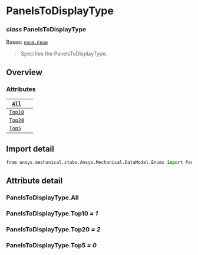 <a id="panelstodisplaytype"></a>

# PanelsToDisplayType

<a id="PanelsToDisplayType"></a>

### *class* PanelsToDisplayType

Bases: [`enum.Enum`](https://docs.python.org/3/library/enum.html#enum.Enum)

> Specifies the PanelsToDisplayType.

> <!-- !! processed by numpydoc !! -->

<a id="overview"></a>

## Overview

### Attributes

| [`All`](#PanelsToDisplayType.All)     |    |
|---------------------------------------|----|
| [`Top10`](#PanelsToDisplayType.Top10) |    |
| [`Top20`](#PanelsToDisplayType.Top20) |    |
| [`Top5`](#PanelsToDisplayType.Top5)   |    |

<a id="import-detail"></a>

## Import detail

```python
from ansys.mechanical.stubs.Ansys.Mechanical.DataModel.Enums import PanelsToDisplayType
```

<a id="attribute-detail"></a>

## Attribute detail

<a id="PanelsToDisplayType.All"></a>

### PanelsToDisplayType.All

<a id="PanelsToDisplayType.Top10"></a>

### PanelsToDisplayType.Top10 *= 1*

<a id="PanelsToDisplayType.Top20"></a>

### PanelsToDisplayType.Top20 *= 2*

<a id="PanelsToDisplayType.Top5"></a>

### PanelsToDisplayType.Top5 *= 0*
